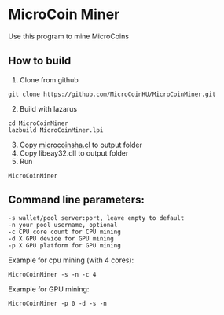 # MicroCoin Miner

Use this program to mine MicroCoins

## How to build

1. Clone from github
```
git clone https://github.com/MicroCoinHU/MicroCoinMiner.git
```
2. Build with lazarus
```
cd MicroCoinMiner
lazbuild MicroCoinMiner.lpi
```
3. Copy [microcoinsha.cl](src/microcoinsha.cl) to output folder
4. Copy libeay32.dll to output folder
5. Run
```
MicroCoinMiner
```

## Command line parameters:
```
-s wallet/pool server:port, leave empty to default
-n your pool username, optional
-c CPU core count for CPU mining
-d X GPU device for GPU mining
-p X GPU platform for GPU mining
```

Example for cpu mining (with 4 cores):
```
MicroCoinMiner -s -n -c 4
```

Example for GPU mining:
```
MicroCoinMiner -p 0 -d -s -n
```
